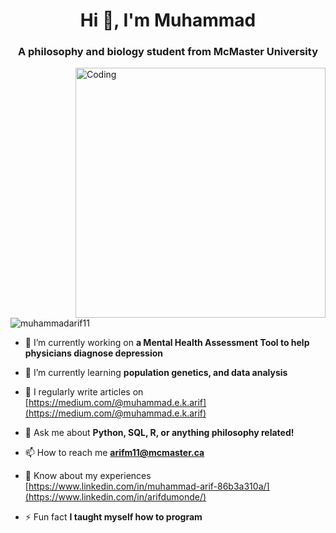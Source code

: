 <h1 align="center">Hi 👋, I'm Muhammad</h1>
<h3 align="center">A philosophy and biology student from McMaster University</h3>
<img align="right" alt="Coding" width="400" src="https://cdn.dribbble.com/users/1162077/screenshots/3848914/programmer.gif">


<p align="left"> <img src="https://komarev.com/ghpvc/?username=muhammadarif11&label=Profile%20views&color=0e75b6&style=flat" alt="muhammadarif11" /> </p>

- 🔭 I’m currently working on **a Mental Health Assessment Tool to help physicians diagnose depression**

- 🌱 I’m currently learning **population genetics, and data analysis**

- 📝 I regularly write articles on [https://medium.com/@muhammad.e.k.arif](https://medium.com/@muhammad.e.k.arif)

- 💬 Ask me about **Python, SQL, R, or anything philosophy related!**

- 📫 How to reach me **arifm11@mcmaster.ca**

- 📄 Know about my experiences [https://www.linkedin.com/in/muhammad-arif-86b3a310a/](https://www.linkedin.com/in/arifdumonde/)

- ⚡ Fun fact **I taught myself how to program**

